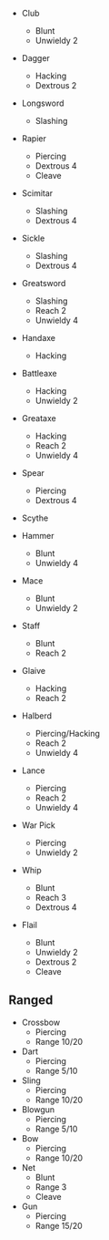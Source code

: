 - Club
  - Blunt
  - Unwieldy 2
- Dagger
  - Hacking 
  - Dextrous 2
- Longsword
  - Slashing
- Rapier
  - Piercing
  - Dextrous 4
  - Cleave
- Scimitar
  - Slashing
  - Dextrous 4
- Sickle
  - Slashing
  - Dextrous 4
- Greatsword
  - Slashing 
  - Reach 2
  - Unwieldy 4
- Handaxe
  - Hacking
- Battleaxe
  - Hacking
  - Unwieldy 2
- Greataxe
  - Hacking
  - Reach 2
  - Unwieldy 4

- Spear
  - Piercing
  - Dextrous 4

- Scythe

- Hammer
  - Blunt
  - Unwieldy 4
- Mace
  - Blunt
  - Unwieldy 2
- Staff
  - Blunt
  - Reach 2
- Glaive
  - Hacking
  - Reach 2
- Halberd
  - Piercing/Hacking
  - Reach 2
  - Unwieldy 4
- Lance
  - Piercing
  - Reach 2
  - Unwieldy 4
- War Pick
  - Piercing
  - Unwieldy 2
- Whip
  - Blunt
  - Reach 3
  - Dextrous 4
- Flail
  - Blunt
  - Unwieldy 2
  - Dextrous 2
  - Cleave

## Ranged 
- Crossbow
  - Piercing
  - Range 10/20
- Dart
  - Piercing
  - Range 5/10
- Sling
  - Piercing
  - Range 10/20
- Blowgun
  - Piercing 
  - Range 5/10
- Bow
  - Piercing
  - Range 10/20
- Net
  - Blunt 
  - Range 3
  - Cleave
- Gun
  - Piercing 
  - Range 15/20